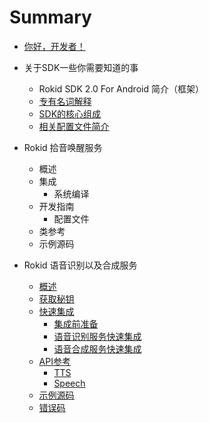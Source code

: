 # Summary

* [你好，开发者！](README.md)

* 关于SDK一些你需要知道的事
    * Rokid SDK 2.0 For Android 简介（框架）
    * [专有名词解释](introduce/proper_noun.md)
    * [SDK的核心组成](introduce/sdk_core_file.md)
    * [相关配置文件简介](introduce/core_config_file_intr.md)
* Rokid 拾音唤醒服务
    * 概述
    * 集成
        * 系统编译
    * 开发指南
        * 配置文件
    * 类参考
    * 示例源码 
* Rokid 语音识别以及合成服务
     * [概述](speechTTS/sketch.md)
     * [获取秘钥](common/key_secret.md) 
     * [快速集成](speechTTS/init.md)
        * [集成前准备](speechTTS/init_prepare.md)
        * [语音识别服务快速集成](speechTTS/init_speech.md)
        * [语音合成服务快速集成](speechTTS/init_tts.md)
     * [API参考](speechTTS/api.md)
        * [TTS](/speechTTS/api_tts.md)
        * [Speech](/speechTTS/api_speech.md)
     * [示例源码](https://github.com/Rokid/RokidSpeechTTSDemo)
     * [错误码](common/err_code.md)